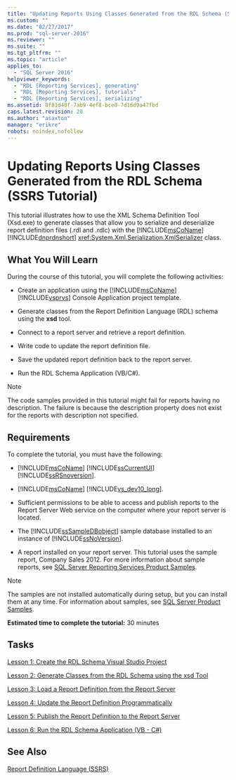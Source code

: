 ```yaml
---
title: "Updating Reports Using Classes Generated from the RDL Schema (SSRS Tutorial) | Microsoft Docs"
ms.custom: ""
ms.date: "02/27/2017"
ms.prod: "sql-server-2016"
ms.reviewer: ""
ms.suite: ""
ms.tgt_pltfrm: ""
ms.topic: "article"
applies_to: 
  - "SQL Server 2016"
helpviewer_keywords: 
  - "RDL [Reporting Services], generating"
  - "RDL [Reporting Services], tutorials"
  - "RDL [Reporting Services], serializing"
ms.assetid: 8f81d48f-7ab9-4ef8-bce0-7d16d9a47fbd
caps.latest.revision: 28
ms.author: "asaxton"
manager: "erikre"
robots: noindex,nofollow
---
```

# Updating Reports Using Classes Generated from the RDL Schema (SSRS Tutorial)
This tutorial illustrates how to use the XML Schema Definition Tool (Xsd.exe) to generate classes that allow you to serialize and deserialize report definition files (.rdl and .rdlc) with the [!INCLUDE[msCoName](../a9notintoc/includes/msconame-md.md)] [!INCLUDE[dnprdnshort](../a9retired/includes/dnprdnshort-md.md)] <xref:System.Xml.Serialization.XmlSerializer> class.  
  
## What You Will Learn  
During the course of this tutorial, you will complete the following activities:  
  
-   Create an application using the [!INCLUDE[msCoName](../a9notintoc/includes/msconame-md.md)] [!INCLUDE[vsprvs](../a9retired/includes/vsprvs-md.md)] Console Application project template.  
  
-   Generate classes from the Report Definition Language (RDL) schema using the **xsd** tool.  
  
-   Connect to a report server and retrieve a report definition.  
  
-   Write code to update the report definition file.  
  
-   Save the updated report definition back to the report server.  
  
-   Run the RDL Schema Application (VB/C#).  
  
> [!NOTE]  
> The code samples provided in this tutorial might fail for reports having no description. The failure is because the description property does not exist for the reports with description not specified.  
  
## Requirements  
To complete the tutorial, you must have the following:  
  
-   [!INCLUDE[msCoName](../a9notintoc/includes/msconame-md.md)] [!INCLUDE[ssCurrentUI](../a9notintoc/includes/sscurrentui-md.md)] [!INCLUDE[ssRSnoversion](../a9notintoc/includes/ssrsnoversion-md.md)].  
  
-   [!INCLUDE[msCoName](../a9notintoc/includes/msconame-md.md)] [!INCLUDE[vs_dev10_long](../a9retired/includes/vs-dev10-long-md.md)].  
  
-   Sufficient permissions to be able to access and publish reports to the Report Server Web service on the computer where your report server is located.  
  
-   The [!INCLUDE[ssSampleDBobject](../a9retired/includes/sssampledbobject-md.md)] sample database installed to an instance of [!INCLUDE[ssNoVersion](../a9notintoc/includes/ssnoversion-md.md)].  
  
-   A report installed on your report server. This tutorial uses the sample report, Company Sales 2012. For more information about sample reports, see [SQL Server Reporting Services Product Samples](http://go.microsoft.com/fwlink/?LinkId=177889).  
  
> [!NOTE]  
> The samples are not installed automatically during setup, but you can install them at any time. For information about samples, see [SQL Server Product Samples](http://go.microsoft.com/fwlink/?LinkId=182887).  
  
**Estimated time to complete the tutorial:** 30 minutes  
  
## Tasks  
[Lesson 1: Create the RDL Schema Visual Studio Project](../a9retired/lesson-1-create-the-rdl-schema-visual-studio-project.md)  
  
[Lesson 2: Generate Classes from the RDL Schema using the xsd Tool](../a9retired/lesson-2-generate-classes-from-the-rdl-schema-using-the-xsd-tool.md)  
  
[Lesson 3: Load a Report Definition from the Report Server](../a9retired/lesson-3-load-a-report-definition-from-the-report-server.md)  
  
[Lesson 4: Update the Report Definition Programmatically](../a9retired/lesson-4-update-the-report-definition-programmatically.md)  
  
[Lesson 5: Publish the Report Definition to the Report Server](../a9retired/lesson-5-publish-the-report-definition-to-the-report-server.md)  
  
[Lesson 6: Run the RDL Schema Application &#40;VB - C&#35;&#41;](../a9retired/lesson-6-run-the-rdl-schema-application-vb-csharp.md)  
  
## See Also  
[Report Definition Language &#40;SSRS&#41;](../reporting-services/reports/report-definition-language-ssrs.md)  
  
  
  
